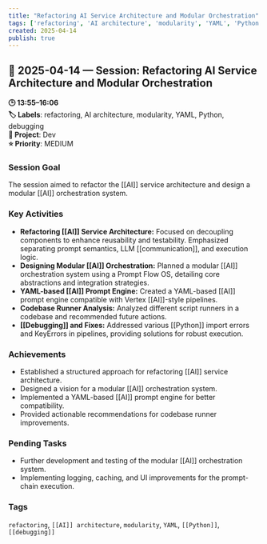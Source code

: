 ```yaml
---
title: "Refactoring AI Service Architecture and Modular Orchestration"
tags: ['refactoring', 'AI architecture', 'modularity', 'YAML', 'Python', 'debugging']
created: 2025-04-14
publish: true
---
```


## 📅 2025-04-14 — Session: Refactoring AI Service Architecture and Modular Orchestration

**🕒 13:55–16:06**  
**🏷️ Labels**: refactoring, AI architecture, modularity, YAML, Python, debugging  
**📂 Project**: Dev  
**⭐ Priority**: MEDIUM  


### Session Goal
The session aimed to refactor the [[AI]] service architecture and design a modular [[AI]] orchestration system.

### Key Activities
- **Refactoring [[AI]] Service Architecture:** Focused on decoupling components to enhance reusability and testability. Emphasized separating prompt semantics, LLM [[communication]], and execution logic.
- **Designing Modular [[AI]] Orchestration:** Planned a modular [[AI]] orchestration system using a Prompt Flow OS, detailing core abstractions and integration strategies.
- **YAML-based [[AI]] Prompt Engine:** Created a YAML-based [[AI]] prompt engine compatible with Vertex [[AI]]-style pipelines.
- **Codebase Runner Analysis:** Analyzed different script runners in a codebase and recommended future actions.
- **[[Debugging]] and Fixes:** Addressed various [[Python]] import errors and KeyErrors in pipelines, providing solutions for robust execution.

### Achievements
- Established a structured approach for refactoring [[AI]] service architecture.
- Designed a vision for a modular [[AI]] orchestration system.
- Implemented a YAML-based [[AI]] prompt engine for better compatibility.
- Provided actionable recommendations for codebase runner improvements.

### Pending Tasks
- Further development and testing of the modular [[AI]] orchestration system.
- Implementing logging, caching, and UI improvements for the prompt-chain execution.

### Tags
`refactoring`, `[[AI]] architecture`, `modularity`, `YAML`, `[[Python]]`, `[[debugging]]`
